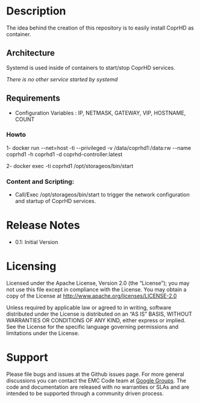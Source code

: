 # Description

The idea behind the creation of this repository is to easily install CoprHD as container.

## Architecture

Systemd is used inside of containers to start/stop CoprHD services.

*There is no other service started by systemd*

## Requirements

- Configuration Variables : IP, NETMASK, GATEWAY, VIP, HOSTNAME, COUNT

### Howto

1- docker run --net=host -ti --privileged -v /data/coprhd1:/data:rw --name coprhd1 -h coprhd1 -d coprhd-controller:latest

2- docker exec -ti coprhd1 /opt/storageos/bin/start

### Content and Scripting:

- Call/Exec /opt/storageos/bin/start to trigger the network configuration and startup of CoprHD services.

# Release Notes

- 0.1: Initial Version

# Licensing

Licensed under the Apache License, Version 2.0 (the “License”); you may not use this file except in compliance with the License. You may obtain a copy of the License at <http://www.apache.org/licenses/LICENSE-2.0>

Unless required by applicable law or agreed to in writing, software distributed under the License is distributed on an “AS IS” BASIS, WITHOUT WARRANTIES OR CONDITIONS OF ANY KIND, either express or implied. See the License for the specific language governing permissions and limitations under the License.

# Support

Please file bugs and issues at the Github issues page. For more general discussions you can contact the EMC Code team at <a href="https://groups.google.com/forum/#!forum/emccode-users">Google Groups</a>. The code and documentation are released with no warranties or SLAs and are intended to be supported through a community driven process.

